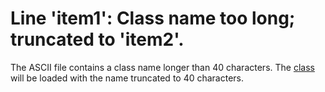 
# Line 'item1': Class name too long; truncated to 'item2'.

The ASCII file contains a class name longer than 40 characters. The  [class](b8bdf64f-5920-1ae9-16d0-b26d09524a30.md) will be loaded with the name truncated to 40 characters.

